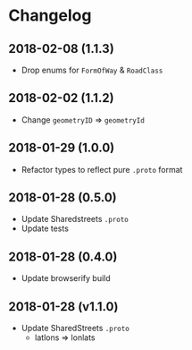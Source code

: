 # Changelog

## 2018-02-08 (1.1.3)

- Drop enums for `FormOfWay` & `RoadClass`

## 2018-02-02 (1.1.2)

- Change `geometryID` => `geometryId`

## 2018-01-29 (1.0.0)

- Refactor types to reflect pure `.proto` format

## 2018-01-28 (0.5.0)

- Update Sharedstreets `.proto`
- Update tests

## 2018-01-28 (0.4.0)

- Update browserify build

## 2018-01-28 (v1.1.0)

- Update SharedStreets `.proto`
  - latlons => lonlats